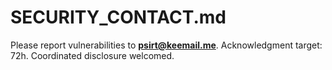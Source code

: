 # SECURITY_CONTACT.md
Please report vulnerabilities to **psirt@keemail.me**.
Acknowledgment target: 72h. Coordinated disclosure welcomed.
